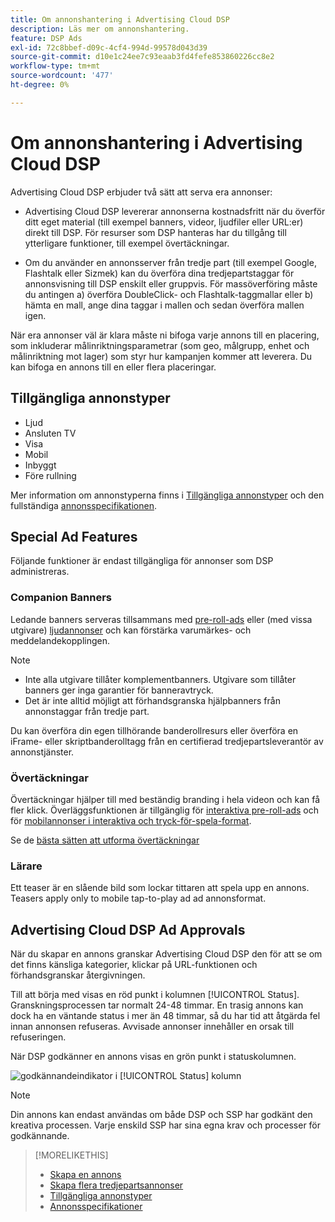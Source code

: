 ```yaml
---
title: Om annonshantering i Advertising Cloud DSP
description: Läs mer om annonshantering.
feature: DSP Ads
exl-id: 72c8bbef-d09c-4cf4-994d-99578d043d39
source-git-commit: d10e1c24ee7c93eaab3fd4fefe853860226cc8e2
workflow-type: tm+mt
source-wordcount: '477'
ht-degree: 0%

---
```


# Om annonshantering i Advertising Cloud DSP

<!-- add "The Ads View (Dashboard?)" section -->

Advertising Cloud DSP erbjuder två sätt att serva era annonser:

* Advertising Cloud DSP levererar annonserna kostnadsfritt när du överför ditt eget material (till exempel banners, videor, ljudfiler eller URL:er) direkt till DSP. För resurser som DSP hanteras har du tillgång till ytterligare funktioner, till exempel övertäckningar.

* Om du använder en annonsserver från tredje part (till exempel Google, Flashtalk eller Sizmek) kan du överföra dina tredjepartstaggar för annonsvisning till DSP enskilt eller gruppvis. För massöverföring måste du antingen a) överföra DoubleClick- och Flashtalk-taggmallar eller b) hämta en mall, ange dina taggar i mallen och sedan överföra mallen igen.<!-- need a list of all supported third-party ad servers; see file in future-tbd folder -->

När era annonser väl är klara måste ni bifoga varje annons till en placering, som inkluderar målinriktningsparametrar (som geo, målgrupp, enhet och målinriktning mot lager) som styr hur kampanjen kommer att leverera. Du kan bifoga en annons till en eller flera placeringar.

## Tillgängliga annonstyper

* Ljud
* Ansluten TV
* Visa
* Mobil
* Inbyggt
* Före rullning

Mer information om annonstyperna finns i [Tillgängliga annonstyper](ad-types.md) och den fullständiga [annonsspecifikationen](/help/dsp/assets/ad-specs.pdf).

## Special Ad Features

Följande funktioner är endast tillgängliga för annonser som DSP administreras.

### Companion Banners

Ledande banners serveras tillsammans med [pre-roll-ads](ad-settings-pre-roll.md) eller (med vissa utgivare) [ljudannonser](ad-settings-audio.md) och kan förstärka varumärkes- och meddelandekopplingen.

>[!NOTE]
>
>* Inte alla utgivare tillåter komplementbanners. Utgivare som tillåter banners ger inga garantier för banneravtryck.
>* Det är inte alltid möjligt att förhandsgranska hjälpbanners från annonstaggar från tredje part.


Du kan överföra din egen tillhörande banderollresurs eller överföra en iFrame- eller skriptbanderolltagg från en certifierad tredjepartsleverantör av annonstjänster.

### Övertäckningar

Övertäckningar hjälper till med beständig branding i hela videon och kan få fler klick. Överläggsfunktionen är tillgänglig för [interaktiva pre-roll-ads](ad-settings-pre-roll.md) och för [mobilannonser i interaktiva och tryck-för-spela-format](ad-settings-mobile.md).

Se de [bästa sätten att utforma övertäckningar](/help/dsp/campaign-management/ads/ad-best-practices-overlays.md)

### Lärare

Ett teaser är en slående bild som lockar tittaren att spela upp en annons. Teasers apply only to mobile tap-to-play ad ad annonsformat.

## Advertising Cloud DSP Ad Approvals

När du skapar en annons granskar Advertising Cloud DSP den för att se om det finns känsliga kategorier, klickar på URL-funktionen och förhandsgranskar återgivningen.

Till att börja med visas en röd punkt i kolumnen [!UICONTROL Status]. Granskningsprocessen tar normalt 24-48 timmar. En trasig annons kan dock ha en väntande status i mer än 48 timmar, så du har tid att åtgärda fel innan annonsen refuseras. Avvisade annonser innehåller en orsak till refuseringen.

När DSP godkänner en annons visas en grön punkt i statuskolumnen.

![godkännandeindikator i  [!UICONTROL Status] kolumn](/help/dsp/assets/ad-approval-status.png)

>[!NOTE]
>
>Din annons kan endast användas om både DSP och SSP har godkänt den kreativa processen. Varje enskild SSP har sina egna krav och processer för godkännande.

>[!MORELIKETHIS]
>
>* [Skapa en annons](ad-create.md)
>* [Skapa flera tredjepartsannonser](ad-create-third-party.md)
>* [Tillgängliga annonstyper](ad-types.md)
>* [Annonsspecifikationer](/help/dsp/assets/ad-specs.pdf)

